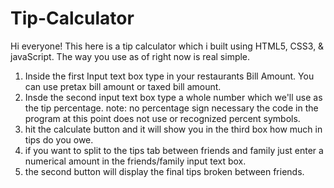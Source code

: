 # Tip-Calculator
Hi everyone! This here is a tip calculator which i built using HTML5, CSS3, & javaScript. The way you use as of right now is real simple. 
1. Inside the first Input text box type in your restaurants Bill Amount. You can use pretax bill amount  or taxed bill amount.
2. Insde the second input text box type a whole number which we'll use as the tip percentage. note: no percentage sign necessary the code in the program at this point does not use or recognized percent symbols. 
3. hit the calculate button and it will show you in the third box how much in tips do you owe. 
4. if you want to split to the tips tab between friends and family just enter a numerical amount in the friends/family input text box. 
5. the second button will display the final tips broken between friends. 
